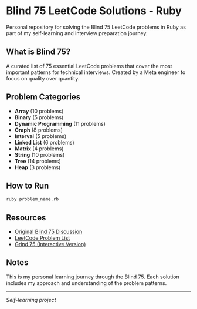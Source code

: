 # Blind 75 LeetCode Solutions - Ruby

Personal repository for solving the Blind 75 LeetCode problems in Ruby as part of my self-learning and interview preparation journey.

## What is Blind 75?

A curated list of 75 essential LeetCode problems that cover the most important patterns for technical interviews. Created by a Meta engineer to focus on quality over quantity.

## Problem Categories

- **Array** (10 problems)
- **Binary** (5 problems)
- **Dynamic Programming** (11 problems)
- **Graph** (8 problems)
- **Interval** (5 problems)
- **Linked List** (6 problems)
- **Matrix** (4 problems)
- **String** (10 problems)
- **Tree** (14 problems)
- **Heap** (3 problems)

## How to Run
```bash
ruby problem_name.rb
```

## Resources
- [Original Blind 75 Discussion](https://leetcode.com/discuss/post/460599/blind-75-leetcode-questions-by-krishnade-9xev/)
- [LeetCode Problem List](https://leetcode.com/problem-list/oizxjoit/)
- [Grind 75 (Interactive Version)](https://www.techinterviewhandbook.org/grind75)

## Notes
This is my personal learning journey through the Blind 75. Each solution includes my approach and understanding of the problem patterns.

---
*Self-learning project*
